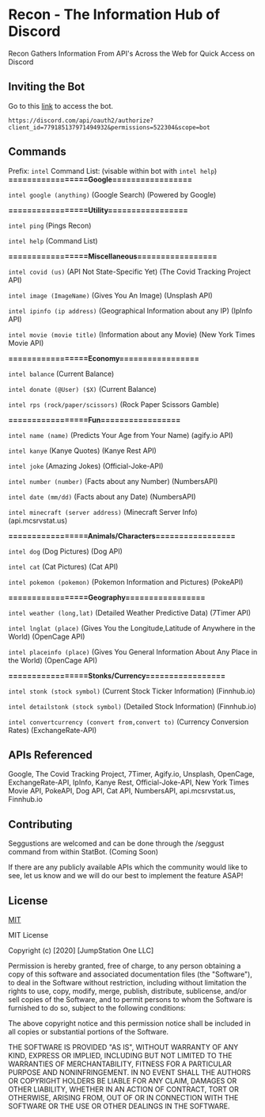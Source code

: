 # Recon - The Information Hub of Discord

Recon Gathers Information From API's Across the Web for Quick Access on Discord

## Inviting the Bot

Go to this [link](https://discord.com/api/oauth2/authorize?client_id=779185137971494932&permissions=522304&scope=bot) to access the bot.

```
https://discord.com/api/oauth2/authorize?client_id=779185137971494932&permissions=522304&scope=bot
```

## Commands

Prefix: `intel` Command List: (visable within bot with  `intel help`)
**=================Google=================**

`intel google (anything)` (Google Search) (Powered by Google)

**=================Utility=================**

`intel ping` (Pings Recon)

`intel help` (Command List)

**=================Miscellaneous=================**

`intel covid (us)` (API Not State-Specific Yet) (The Covid Tracking Project API)

`intel image (ImageName)` (Gives You An Image) (Unsplash API)

`intel ipinfo (ip address)` (Geographical Information about any IP) (IpInfo API)

`intel movie (movie title)` (Information about any Movie) (New York Times Movie API)

**=================Economy=================**

`intel balance` (Current Balance)

`intel donate (@User) ($X)` (Current Balance)

`intel rps (rock/paper/scissors)` (Rock Paper Scissors Gamble)

**=================Fun=================**

`intel name (name)` (Predicts Your Age from Your Name) (agify.io API)

`intel kanye` (Kanye Quotes) (Kanye Rest API)

`intel joke` (Amazing Jokes) (Official-Joke-API)

`intel number (number)` (Facts about any Number) (NumbersAPI)

`intel date (mm/dd)` (Facts about any Date) (NumbersAPI)

`intel minecraft (server address)` (Minecraft Server Info) (api.mcsrvstat.us)

**=================Animals/Characters=================**

`intel dog` (Dog Pictures) (Dog API)

`intel cat` (Cat Pictures) (Cat API)

`intel pokemon (pokemon)` (Pokemon Information and Pictures) (PokeAPI)

**=================Geography=================**

`intel weather (long,lat)` (Detailed Weather Predictive Data) (7Timer API)

`intel lnglat (place)` (Gives You the Longitude,Latitude of Anywhere in the World) (OpenCage API)

`intel placeinfo (place)` (Gives You General Information About Any Place in the World) (OpenCage API)

**=================Stonks/Currency=================**

`intel stonk (stock symbol)` (Current Stock Ticker Information) (Finnhub.io)

`intel detailstonk (stock symbol)` (Detailed Stock Information) (Finnhub.io)

`intel convertcurrency (convert from,convert to)` (Currency Conversion Rates) (ExchangeRate-API)

## APIs Referenced
Google, The Covid Tracking Project, 7Timer, Agify.io, Unsplash, OpenCage, ExchangeRate-API, IpInfo, Kanye Rest, Official-Joke-API, New York Times Movie API, PokeAPI, Dog API, Cat API, NumbersAPI, api.mcsrvstat.us, Finnhub.io

## Contributing
Seggustions are welcomed and can be done through the /seggust command from within StatBot. (Coming Soon)

If there are any publicly available APIs which the community would like to see, let us know and we will do our best to implement the feature ASAP!

## License
[MIT](https://choosealicense.com/licenses/mit/)

MIT License

Copyright (c) [2020] [JumpStation One LLC]

Permission is hereby granted, free of charge, to any person obtaining a copy
of this software and associated documentation files (the "Software"), to deal
in the Software without restriction, including without limitation the rights
to use, copy, modify, merge, publish, distribute, sublicense, and/or sell
copies of the Software, and to permit persons to whom the Software is
furnished to do so, subject to the following conditions:

The above copyright notice and this permission notice shall be included in all
copies or substantial portions of the Software.

THE SOFTWARE IS PROVIDED "AS IS", WITHOUT WARRANTY OF ANY KIND, EXPRESS OR
IMPLIED, INCLUDING BUT NOT LIMITED TO THE WARRANTIES OF MERCHANTABILITY,
FITNESS FOR A PARTICULAR PURPOSE AND NONINFRINGEMENT. IN NO EVENT SHALL THE
AUTHORS OR COPYRIGHT HOLDERS BE LIABLE FOR ANY CLAIM, DAMAGES OR OTHER
LIABILITY, WHETHER IN AN ACTION OF CONTRACT, TORT OR OTHERWISE, ARISING FROM,
OUT OF OR IN CONNECTION WITH THE SOFTWARE OR THE USE OR OTHER DEALINGS IN THE
SOFTWARE.
